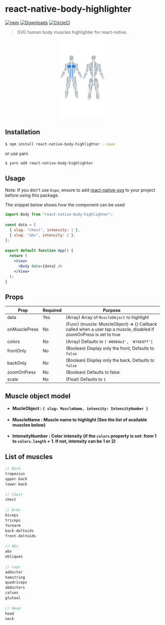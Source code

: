 # react-native-body-highlighter

[![npm](https://img.shields.io/npm/v/react-native-body-highlighter.svg)](https://www.npmjs.com/package/react-native-body-highlighter) [![Downloads](https://img.shields.io/npm/dt/react-native-body-highlighter.svg)](https://www.npmjs.com/package/react-native-body-highlighter)
[![CircleCI](https://circleci.com/gh/HichamELBSI/react-native-body-highlighter.svg?style=svg)](https://circleci.com/gh/HichamELBSI/react-native-body-highlighter)

> SVG human body muscles highlighter for react-native.

<div style="text-align:center;width:100%;">
  <img src="./docs/screenshots/example.jpg" width="150" alt="body-highlighter" />
</div>

## Installation

```bash
$ npm install react-native-body-highlighter --save
```

or use yarn

```bash
$ yarn add react-native-body-highlighter
```

## Usage

Note: If you don't use `Expo`, ensure to add [react-native-svg](https://github.com/react-native-community/react-native-svg) to your project before using this package.

The snippet below shows how the component can be used

```jsx
import Body from "react-native-body-highlighter";

const data = [
  { slug: "chest", intensity: 1 },
  { slug: "abs", intensity: 2 },
];

export default function App() {
  return (
    <View>
      <Body data={data} />
    </View>
  );
}
```

## Props

| Prop          | Required | Purpose                                                                                                              |
| ------------- | -------- | -------------------------------------------------------------------------------------------------------------------- |
| data          | Yes      | (Array) Array of `MuscleObject` to highlight                                                                         |
| onMusclePress | No       | (Func) (muscle: MuscleObject) => {} Callback called when a user tap a muscle, disabled if zoomOnPress is set to true |
| colors        | No       | (Array) Defaults to `['#0984e3', '#74b9ff']`                                                                         |
| frontOnly     | No       | (Boolean) Display only the front, Defaults to `false`                                                                |
| backOnly      | No       | (Boolean) Display only the back, Defaults to `false`                                                                 |
| zoomOnPress   | No       | (Boolean) Defaults to false                                                                                          |
| scale         | No       | (Float) Defaults to `1`                                                                                              |

## Muscle object model

- #### MucleObject : `{ slug: MuscleName, intensity: IntensityNumber }`

- #### MuscleName : Muscle name to highlight (See the list of available muscles below)

- #### IntensityNumber : Color intensity (if the `colors` property is set: from 1 to `colors.length` + 1. If not, intensity can be 1 or 2)

## List of muscles

```Javascript
// Back
trapezius
upper-back
lower-back

// Chest
chest

// Arms
biceps
triceps
forearm
back-deltoids
front-deltoids

// Abs
abs
obliques

// Legs
adductor
hamstring
quadriceps
abductors
calves
gluteal

// Head
head
neck
```
